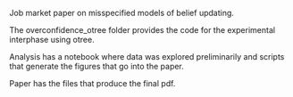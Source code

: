 Job market paper on misspecified models of belief updating.

The overconfidence_otree folder provides the code for the experimental interphase using otree.

Analysis has a notebook where data was explored preliminarily and scripts that generate the figures that go into the paper.

Paper has the files that produce the final pdf.
